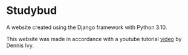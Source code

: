 # Studybud

A website created using the Django framework with Python 3.10.

This website was made in accordance with a youtube tutorial [video](https://www.youtube.com/watch?v=PtQiiknWUcI) by Dennis Ivy.
